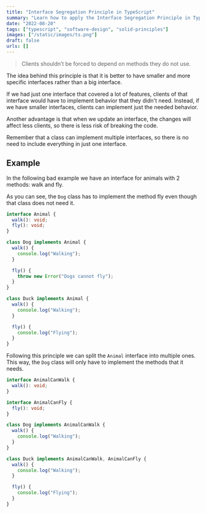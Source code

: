 ```yaml
---
title: "Interface Segregation Principle in TypeScript"
summary: "Learn how to apply the Interface Segregation Principle in TypeScript."
date: "2022-08-20"
tags: ["typescript", "software-design", "solid-principles"]
images: ["/static/images/ts.png"]
draft: false
urls: []
---
```


> Clients shouldn’t be forced to depend on methods they do not use.

The idea behind this principle is that it is better to have smaller and more specific interfaces rather than a big interface.

If we had just one interface that covered a lot of features, clients of that interface would have to implement behavior that they didn't need. Instead, if we have smaller interfaces, clients can implement just the needed behavior.

Another advantage is that when we update an interface, the changes will affect less clients, so there is less risk of breaking the code.

Remember that a class can implement multiple interfaces, so there is no need to include everything in just one interface.

## Example

In the following bad example we have an interface for animals with 2 methods: walk and fly.

As you can see, the `Dog` class has to implement the method fly even though that class does not need it.

```ts showLineNumbers
interface Animal {
  walk(): void;
  fly(): void;
}

class Dog implements Animal {
  walk() {
    console.log("Walking");
  }

  fly() {
    throw new Error("Dogs cannot fly");
  }
}

class Duck implements Animal {
  walk() {
    console.log("Walking");
  }

  fly() {
    console.log("Flying");
  }
}
```

Following this principle we can split the `Animal` interface into multiple ones. This way, the `Dog` class will only have to implement the methods that it needs.

```ts showLineNumbers
interface AnimalCanWalk {
  walk(): void;
}

interface AnimalCanFly {
  fly(): void;
}

class Dog implements AnimalCanWalk {
  walk() {
    console.log("Walking");
  }
}

class Duck implements AnimalCanWalk, AnimalCanFly {
  walk() {
    console.log("Walking");
  }

  fly() {
    console.log("Flying");
  }
}
```
